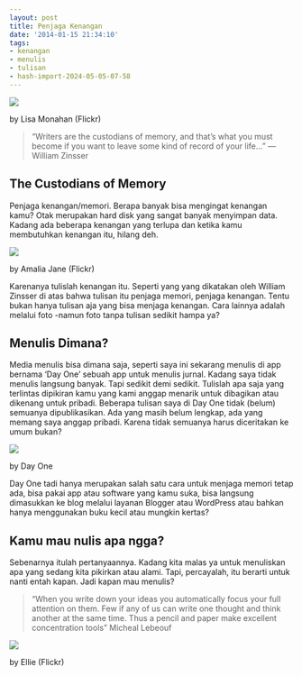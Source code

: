 ```yaml
---
layout: post
title: Penjaga Kenangan
date: '2014-01-15 21:34:10'
tags:
- kenangan
- menulis
- tulisan
- hash-import-2024-05-05-07-58
---
```


[![](https://i2.wp.com/farm4.staticflickr.com/3364/3256496360_be3ff0f50d_b.jpg?resize=800%2C546)](http://www.flickr.com/photos/lisarandolph/3256496360/)

by Lisa Monahan (Flickr)

> “Writers are the custodians of memory, and that’s what you must become if you want to leave some kind of record of your life…” — William Zinsser

## The Custodians of Memory

Penjaga kenangan/memori. Berapa banyak bisa mengingat kenangan kamu? Otak merupakan hard disk yang sangat banyak menyimpan data. Kadang ada beberapa kenangan yang terlupa dan ketika kamu membutuhkan kenangan itu, hilang deh.

[![](https://i1.wp.com/farm6.staticflickr.com/5044/5319042359_68fb1f91b4.jpg?resize=800%2C533)](http://www.flickr.com/photos/cloudy-day/5319042359/)

by Amalia Jane (Flickr)

<!--more-->

Karenanya tulislah kenangan itu. Seperti yang yang dikatakan oleh William Zinsser di atas bahwa tulisan itu penjaga memori, penjaga kenangan. Tentu bukan hanya tulisan aja yang bisa menjaga kenangan. Cara lainnya adalah melalui foto -namun foto tanpa tulisan sedikit hampa ya?

## Menulis Dimana?

Media menulis bisa dimana saja, seperti saya ini sekarang menulis di app bernama ‘Day One’ sebuah app untuk menulis jurnal. Kadang saya tidak menulis langsung banyak. Tapi sedikit demi sedikit. Tulislah apa saja yang terlintas dipikiran kamu yang kami anggap menarik untuk dibagikan atau dikenang untuk pribadi. Beberapa tulisan saya di Day One tidak (belum) semuanya dipublikasikan. Ada yang masih belum lengkap, ada yang memang saya anggap pribadi. Karena tidak semuanya harus diceritakan ke umum bukan?

[![](https://i1.wp.com/dayoneapp.com/images/screens/1200/screens04-1200.jpg?resize=800%2C500)](http://dayoneapp.com)

by Day One

Day One tadi hanya merupakan salah satu cara untuk menjaga memori tetap ada, bisa pakai app atau software yang kamu suka, bisa langsung dimasukkan ke blog melalui layanan Blogger atau WordPress atau bahkan hanya menggunakan buku kecil atau mungkin kertas?

## Kamu mau nulis apa ngga?

Sebenarnya itulah pertanyaannya. Kadang kita malas ya untuk menuliskan apa yang sedang kita pikirkan atau alami. Tapi, percayalah, itu berarti untuk nanti entah kapan. Jadi kapan mau menulis?

> “When you write down your ideas you automatically focus your full attention on them. Few if any of us can write one thought and think another at the same time. Thus a pencil and paper make excellent concentration tools” Micheal Lebeouf

[![](https://i0.wp.com/farm5.staticflickr.com/4042/4346626891_0f6dd91073.jpg?resize=800%2C533)](http://www.flickr.com/photos/fotofrivolity08/4346626891/)

by Ellie (Flickr)

<!--kg-card-end: html-->